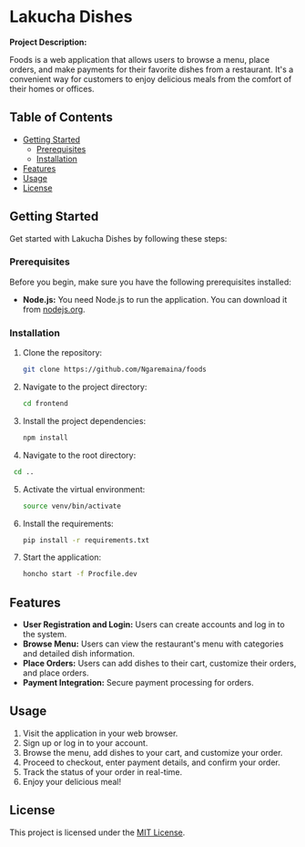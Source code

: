 # Lakucha Dishes

**Project Description:** 

Foods is a web application that allows users to browse a menu, place orders, and make payments for their favorite dishes from a restaurant. It's a convenient way for customers to enjoy delicious meals from the comfort of their homes or offices.

## Table of Contents

- [Getting Started](#getting-started)
  - [Prerequisites](#prerequisites)
  - [Installation](#installation)
- [Features](#features)
- [Usage](#usage)
- [License](#license)

## Getting Started

Get started with Lakucha Dishes by following these steps:

### Prerequisites

Before you begin, make sure you have the following prerequisites installed:

- **Node.js:** You need Node.js to run the application. You can download it from [nodejs.org](https://nodejs.org/).

### Installation

1. Clone the repository:

   ```bash
   git clone https://github.com/Ngaremaina/foods
   ```

2. Navigate to the project directory:

   ```bash
   cd frontend
   ```

3. Install the project dependencies:

   ```bash
   npm install
   ```

4. Navigate to the root directory:

  ```bash
   cd ..
   ```
5. Activate the virtual environment:
    ```bash
    source venv/bin/activate
   ```
6. Install the requirements:
   ```bash
   pip install -r requirements.txt
   ```
7. Start the application:
   ```bash
   honcho start -f Procfile.dev
   ```

## Features

- **User Registration and Login:** Users can create accounts and log in to the system.
- **Browse Menu:** Users can view the restaurant's menu with categories and detailed dish information.
- **Place Orders:** Users can add dishes to their cart, customize their orders, and place orders.
- **Payment Integration:** Secure payment processing for orders.

## Usage

1. Visit the application in your web browser.
2. Sign up or log in to your account.
3. Browse the menu, add dishes to your cart, and customize your order.
4. Proceed to checkout, enter payment details, and confirm your order.
5. Track the status of your order in real-time.
6. Enjoy your delicious meal!

## License

This project is licensed under the [MIT License](LICENSE).
